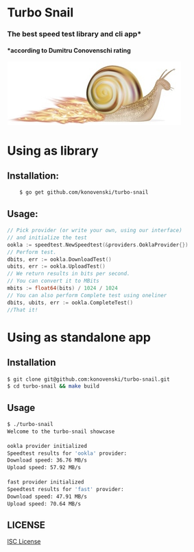 # Turbo Snail
### The best speed test library and cli app* 


#### *according to Dumitru Conovenschi rating

![Mr. Snail](doc/snail.jpg)

# Using as library
## Installation:
```bash
    $ go get github.com/konovenski/turbo-snail
```
## Usage:
```go
// Pick provider (or write your own, using our interface)
// and initialize the test
ookla := speedtest.NewSpeedtest(&providers.OoklaProvider{})
// Perform test. 
dbits, err := ookla.DownloadTest()
ubits, err := ookla.UploadTest()
// We return results in bits per second.
// You can convert it to MBits
mbits := float64(bits) / 1024 / 1024
// You can also perform Complete test using oneliner
dbits, ubits, err := ookla.CompleteTest()
//That it!
```

# Using as standalone app
## Installation
```bash
$ git clone git@github.com:konovenski/turbo-snail.git
$ cd turbo-snail && make build
```

## Usage
```bash
$ ./turbo-snail
Welcome to the turbo-snail showcase

ookla provider initialized
Speedtest results for 'ookla' provider: 
Download speed: 36.76 MB/s
Upload speed: 57.92 MB/s

fast provider initialized
Speedtest results for 'fast' provider: 
Download speed: 47.91 MB/s
Upload speed: 70.64 MB/s


```

## LICENSE

[ISC License](https://github.com/konovenskki/turbo-snail/blob/main/LICENSE)